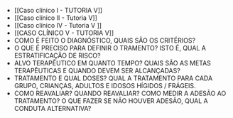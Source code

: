 - [[Caso clínico I - TUTORIA V]]
- [[Caso clínico II - Tutoria V]]
- [[Caso clínico IV - Tutoria V ]]
- [[CASO CLÍNICO V - TUTORIA V]]
- COMO É FEITO O DIAGNÓSTICO, QUAIS SÃO OS CRITÉRIOS?
- O QUE É PRECISO PARA DEFINIR O TRAMENTO? ISTO É, QUAL A ESTRATIFICAÇÃO DE RISCO?
- ALVO TERAPÊUTICO EM QUANTO TEMPO? QUAIS SÃO AS METAS TERAPÊUTICAS E QUANDO DEVEM SER ALCANÇADAS?
- TRATAMENTO E QUAL DOSES? QUAL A TRATAMENTO PARA CADA GRUPO, CRIANÇAS, ADULTOS E IDOSOS HÍGIDOS / FRÁGEIS. 
- COMO REAVALIAR? QUANDO REAVALIAR? COMO MEDIR A ADESÃO AO TRATAMENTO? O QUE FAZER SE NÃO HOUVER ADESÃO, QUAL A CONDUTA ALTERNATIVA?

